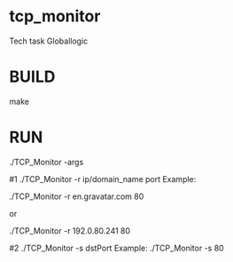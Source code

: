 # tcp_monitor
Tech task Globallogic

# BUILD
make

# RUN
./TCP_Monitor -args

#1
./TCP_Monitor -r ip/domain_name port
Example:

 ./TCP_Monitor -r en.gravatar.com 80
 
or

 ./TCP_Monitor -r 192.0.80.241 80

#2
./TCP_Monitor -s dstPort
Example:
./TCP_Monitor -s 80
